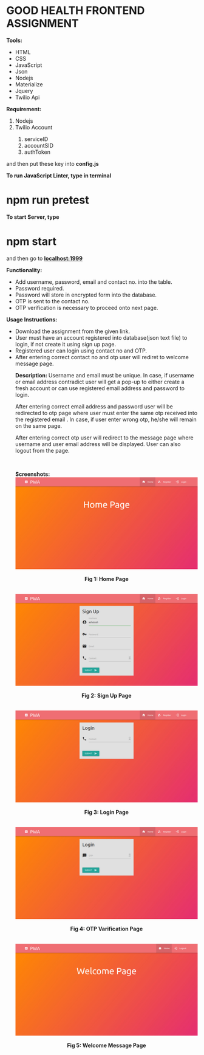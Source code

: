 <h1>GOOD HEALTH FRONTEND ASSIGNMENT</h1>

<b>Tools:</b>
<ul><li> HTML </li><li> CSS </li><li> JavaScript </li><li> Json</li> <li>Nodejs</li> <li>Materialize</li> <li>Jquery</li> <li>Twilio Api</li></ul>

<b>Requirement:</b>
<ol>
 <li>Nodejs</li>
 <li>Twilio Account</li>
 <ol>
  <li>serviceID</li>
  <li>accountSID</li>
  <li>authToken</li>
 </ol>
</ol>
and then put these key into <b>config.js</b>

<b>To run JavaScript Linter, type in terminal</b>
# npm run pretest

<b>To start Server, type</b>
# npm start

and then go to <a href="localhost:1999"><b>localhost:1999</b></a>

<b>Functionality: </b>
<ul><li>Add username, password, email and contact no. into the table.</li><li>Password required.</li><li>Password will store in encrypted form into the database. </li><li> OTP is sent to the contact no.</li><li>OTP verification is necessary to proceed onto next page. </li></ul>

<b>Usage Instructions: </b> <ul><li> Download the assignment from the given link. </li><li> User must have an account registered into database(json text file) to login, if not create it using sign up page. </li><li> Registered user can login using contact no  and OTP.</li><li> After entering correct contact no and otp user will rediret to welcome message page.</li>

<b>Description: </b>
Username and email must be unique. In case, if username or email address contradict user will get a pop-up to either create a fresh account or can use registered email address and password to login.  </p>
<p>After entering correct email address and password user will be redirected to otp page where user must enter the same otp received into the registered email . In case, if user enter wrong otp, he/she will remain on the same page.</p> 
<p>After entering correct otp user will redirect to the message page where username and user email address will be displayed. User can also logout from the page. </p><br>


<b>Screenshots: </b>
 <img src="home page.jpeg">
  <p align="center"><b>Fig 1: Home Page</b></p><br>

  <img src="sign up page.jpeg">
  <p align="center"><b>Fig 2: Sign Up Page</b></p><br>

<img src="login page.jpeg">
<p align="center"><b>Fig 3: Login Page</b></p><br>
<img src="otp varification.jpeg">
<p align="center"><b>Fig 4: OTP Varification Page</b></p><br>
<img src="welcome message page.jpeg">
<p align="center"><b>Fig 5: Welcome Message Page</b></p>
